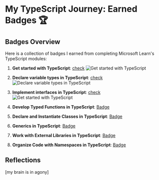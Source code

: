 # My TypeScript Journey: Earned Badges 🏆

## Badges Overview

Here is a collection of badges I earned from completing Microsoft Learn's TypeScript modules:

1. **Get started with TypeScript**: [check](https://learn.microsoft.com/api/achievements/share/en-us/dziauco-4651/J6PE777T?sharingId=F225B19194CBB851) <img src="https://learn.microsoft.com/en-us/training/achievements/typescript/typescript-get-started.svg" alt="Get started with TypeScript">

2. **Declare variable types in TypeScript**: [check](https://learn.microsoft.com/api/achievements/share/en-us/dziauco-4651/9N56KJNU?sharingId=F225B19194CBB851) <img src="https://learn.microsoft.com/ru-ru/training/achievements/typescript/typescript-declare-variable-types.svg" alt="Declare variable types in TypeScript">

3. **Implement interfaces in TypeScript**: [check](https://learn.microsoft.com/api/achievements/share/en-us/dziauco-4651/UFLCDRV3?sharingId=F225B19194CBB851) <img src="https://learn.microsoft.com/ru-ru/training/achievements/typescript/typescript-implement-interfaces.svg" alt="Get started with TypeScript">

4. **Develop Typed Functions in TypeScript**: [Badge](badge-link)

5. **Declare and Instantiate Classes in TypeScript**: [Badge](badge-link)

6. **Generics in TypeScript**: [Badge](badge-link)

7. **Work with External Libraries in TypeScript**: [Badge](badge-link)

8. **Organize Code with Namespaces in TypeScript**: [Badge](badge-link)

## Reflections

[my brain is in agony]
